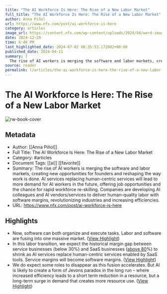 ```yaml
---
title: "The AI Workforce Is Here: The Rise of a New Labor Market"
full_title: "The AI Workforce Is Here: The Rise of a New Labor Market"
author: Anna Piñol
url: https://www.nfx.com/post/ai-workforce-is-here
category: articles
image_url: https://content.nfx.com/wp-content/uploads/2024/04/word-image-19840-1.jpeg
date: 2024-12-29
time: 6:40 PM
last_highlighted_date: 2024-07-02 08:35:53.172082+00:00
published_date: 2024-04-11
summary: |
  The rise of AI workers is merging the software and labor markets, creating new opportunities for founders and reshaping the way work is done. AI services replacing human-centric services will lead to more demand for AI workers in the future, offering job opportunities and the chance for rapid workforce re-skilling. Companies are developing AI colleagues and AI vendors/services to deliver human-quality labor with software margins, revolutionizing industries and increasing efficiencies.
source: reader
permalink: l/articles/the-ai-workforce-is-here-the-rise-of-a-new-labor-market
---
```

# The AI Workforce Is Here: The Rise of a New Labor Market

![rw-book-cover](https://content.nfx.com/wp-content/uploads/2024/04/word-image-19840-1.jpeg)

## Metadata
- Author: [[Anna Piñol]]
- Full Title: The AI Workforce Is Here: The Rise of a New Labor Market
- Category: #articles
- Document Tags: [[ai]] [[favorite]] 
- Summary: The rise of AI workers is merging the software and labor markets, creating new opportunities for founders and reshaping the way work is done. AI services replacing human-centric services will lead to more demand for AI workers in the future, offering job opportunities and the chance for rapid workforce re-skilling. Companies are developing AI colleagues and AI vendors/services to deliver human-quality labor with software margins, revolutionizing industries and increasing efficiencies.
- URL: https://www.nfx.com/post/ai-workforce-is-here

## Highlights
- Now, software can both organize and execute tasks. Labor and software are fusing into one massive market. ([View Highlight](https://read.readwise.io/read/01j1s9avmw8s85tqyx8es6pkbk))
- In this labor transition, we expect the historical margin gap between service businesses (below 30%) and SaaS businesses ([above 80](https://news.crunchbase.com/saas/improving-gross-profit-margin-bhasin-allied/#:~:text=High%2Dquality%20SaaS%20businesses%20have,be%20a%20cause%20for%20concern.)%) to shrink as AI services replace human-centric services enabled by SaaS tools. Service margins will become software margins. ([View Highlight](https://read.readwise.io/read/01j1s9b62ddv9yw9r6zhx6k3ts))
- We do expect some roles to disappear as this fusion accelerates. But AI is likely to create a form of Jevons paradox in the long run – where increased efficiency leads to a short term reduction in a resource, but a long-term surge in demand that creates more resource use. ([View Highlight](https://read.readwise.io/read/01j1s9c1g9x30saefr8bardqd9))


